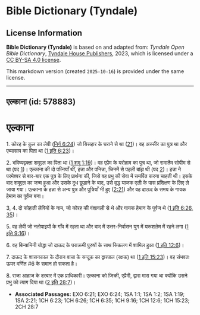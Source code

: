 # Bible Dictionary (Tyndale)

## License Information

**Bible Dictionary (Tyndale)** is based on and adapted from: _Tyndale Open Bible Dictionary_, [Tyndale House Publishers](https://tyndaleopenresources.com/), 2023, which is licensed under a [CC BY-SA 4.0 license](https://creativecommons.org/licenses/by-sa/4.0/legalcode.en).

This markdown version (created `2025-10-16`) is provided under the same license.



--------------------------------

## एल्काना (id: 578883)

एल्काना
=======

1\. कोरह के कुल का लेवी ([निर्ग 6:24](https://ref.ly/Exod6:24)) जो यिसहार के घराने से था ([21](https://ref.ly/Exod6:21))। वह अस्सीर का पुत्र था और एब्यासाप का पिता था ([1 इति 6:23](https://ref.ly/1Chr6:23))।

2\. भविष्यद्वक्ता शमूएल का पिता था ([1 शमू 1:19](https://ref.ly/1Sam1:19))। वह एप्रैम के यरोहाम का पुत्र था, जो रामातैम सोपीम से था (पद [1](https://ref.ly/1Sam1:1))। एल्काना की दो पत्नियाँ थीं, हन्ना और पनिन्ना, जिनमें से पहली बांझ थी (पद [2](https://ref.ly/1Sam1:2))। हन्ना ने परमेश्वर से बार\-बार एक पुत्र के लिए प्रार्थना की, जिसे वह प्रभु की सेवा में समर्पित करना चाहती थी। इसके बाद शमूएल का जन्म हुआ और उसके दूध छुड़ाने के बाद, उसे वृद्ध याजक एली के पास प्रशिक्षण के लिए ले जाया गया। एल्काना के हन्ना से अन्य पुत्र और पुत्रियाँ भी हुए ([2:21](https://ref.ly/1Sam2:21)) और वह दाऊद के समय के गायक हेमान का पूर्वज बना।

3, 4\. दो कोहाती लेवियों के नाम, जो कोरह की वंशावली से थे और गायक हेमान के पूर्वज थे ([1 इति 6:26, 35](https://ref.ly/1Chr6:26,1Chr6:35))।

5\. वह लेवी जो नतोपाइयों के गाँव में रहता था और बाद में उत्तर\-निर्वासन युग में यरूशलेम में रहने लगा ([1 इति 9:16](https://ref.ly/1Chr9:16))।

6\. वह बिन्यामिनी योद्धा जो दाऊद के पराक्रमी पुरुषों के साथ सिकलग में शामिल हुआ ([1 इति 12:6](https://ref.ly/1Chr12:6))।

7\. दाऊद के शासनकाल के दौरान वाचा के सन्दूक का द्वारपाल (रक्षक) था ([1 इति 15:23](https://ref.ly/1Chr15:23))। वह संभवतः ऊपर वर्णित \#6 के समान हो सकता है।

8\. राजा आहाज के दरबार में एक प्राधिकारी। एल्काना को जिक्री, एप्रैमी, द्वारा मारा गया था क्योंकि उसने प्रभु को त्याग दिया था ([2 इति 28:7](https://ref.ly/2Chr28:7))।

* **Associated Passages:** EXO 6:21; EXO 6:24; 1SA 1:1; 1SA 1:2; 1SA 1:19; 1SA 2:21; 1CH 6:23; 1CH 6:26; 1CH 6:35; 1CH 9:16; 1CH 12:6; 1CH 15:23; 2CH 28:7

